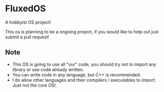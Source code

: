 # FluxedOS
A hobbyist OS project!

This os is planning to be a ongoing project, if you would like to help out just submit a pull request!

## Note
* This OS is going to use all "our" code, you should try not to import any library or use code already written. 
* You can write code in any language, but C++ is recommended.
* I do allow other languages and their compilers / executables to import. Just not the core OS!. 

